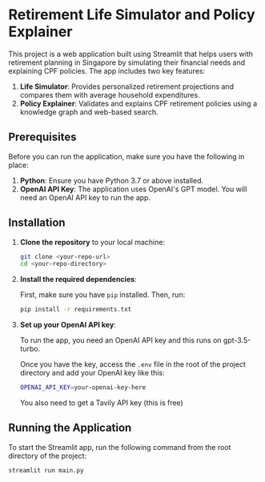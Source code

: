 # Retirement Life Simulator and Policy Explainer

This project is a web application built using Streamlit that helps users with retirement planning in Singapore by simulating their financial needs and explaining CPF policies. The app includes two key features:
1. **Life Simulator**: Provides personalized retirement projections and compares them with average household expenditures.
2. **Policy Explainer**: Validates and explains CPF retirement policies using a knowledge graph and web-based search.

## Prerequisites
Before you can run the application, make sure you have the following in place:
1. **Python**: Ensure you have Python 3.7 or above installed.
2. **OpenAI API Key**: The application uses OpenAI's GPT model. You will need an OpenAI API key to run the app.

## Installation

1. **Clone the repository** to your local machine:

    ```bash
    git clone <your-repo-url>
    cd <your-repo-directory>
    ```

2. **Install the required dependencies**:
   
    First, make sure you have `pip` installed. Then, run:
   
    ```bash
    pip install -r requirements.txt
    ```

3. **Set up your OpenAI API key**:
   
    To run the app, you need an OpenAI API key and this runs on gpt-3.5-turbo.
   
    Once you have the key, access the `.env` file in the root of the project directory and add your OpenAI key like this:
   
    ```bash
    OPENAI_API_KEY=your-openai-key-here
    ```

    You also need to get a Tavily API key (this is free)

## Running the Application

To start the Streamlit app, run the following command from the root directory of the project:

```bash
streamlit run main.py

